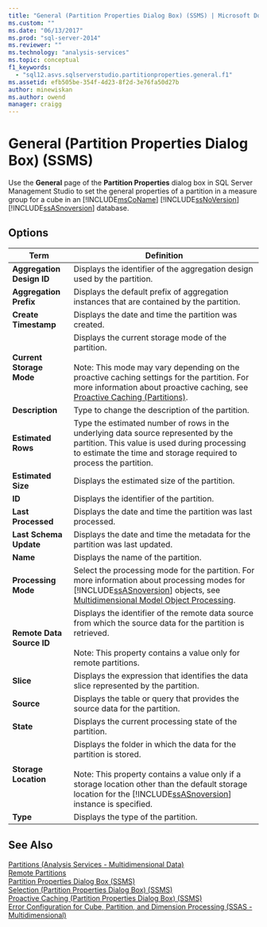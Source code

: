```yaml
---
title: "General (Partition Properties Dialog Box) (SSMS) | Microsoft Docs"
ms.custom: ""
ms.date: "06/13/2017"
ms.prod: "sql-server-2014"
ms.reviewer: ""
ms.technology: "analysis-services"
ms.topic: conceptual
f1_keywords: 
  - "sql12.asvs.sqlserverstudio.partitionproperties.general.f1"
ms.assetid: efb505be-354f-4d23-8f2d-3e76fa50d27b
author: minewiskan
ms.author: owend
manager: craigg
---
```

# General (Partition Properties Dialog Box) (SSMS)
  Use the **General** page of the **Partition Properties** dialog box in SQL Server Management Studio to set the general properties of a partition in a measure group for a cube in an [!INCLUDE[msCoName](../includes/msconame-md.md)] [!INCLUDE[ssNoVersion](../includes/ssnoversion-md.md)] [!INCLUDE[ssASnoversion](../includes/ssasnoversion-md.md)] database.  
  
## Options  
  
|Term|Definition|  
|----------|----------------|  
|**Aggregation Design ID**|Displays the identifier of the aggregation design used by the partition.|  
|**Aggregation Prefix**|Displays the default prefix of aggregation instances that are contained by the partition.|  
|**Create Timestamp**|Displays the date and time the partition was created.|  
|**Current Storage Mode**|Displays the current storage mode of the partition.<br /><br /> Note: This mode may vary depending on the proactive caching settings for the partition. For more information about proactive caching, see [Proactive Caching &#40;Partitions&#41;](multidimensional-models-olap-logical-cube-objects/partitions-proactive-caching.md).|  
|**Description**|Type to change the description of the partition.|  
|**Estimated Rows**|Type the estimated number of rows in the underlying data source represented by the partition. This value is used during processing to estimate the time and storage required to process the partition.|  
|**Estimated Size**|Displays the estimated size of the partition.|  
|**ID**|Displays the identifier of the partition.|  
|**Last Processed**|Displays the date and time the partition was last processed.|  
|**Last Schema Update**|Displays the date and time the metadata for the partition was last updated.|  
|**Name**|Displays the name of the partition.|  
|**Processing Mode**|Select the processing mode for the partition. For more information about processing modes for [!INCLUDE[ssASnoversion](../includes/ssasnoversion-md.md)] objects, see [Multidimensional Model Object Processing](multidimensional-models/processing-a-multidimensional-model-analysis-services.md).|  
|**Remote Data Source ID**|Displays the identifier of the remote data source from which the source data for the partition is retrieved.<br /><br /> Note: This property contains a value only for remote partitions.|  
|**Slice**|Displays the expression that identifies the data slice represented by the partition.|  
|**Source**|Displays the table or query that provides the source data for the partition.|  
|**State**|Displays the current processing state of the partition.|  
|**Storage Location**|Displays the folder in which the data for the partition is stored.<br /><br /> Note: This property contains a value only if a storage location other than the default storage location for the [!INCLUDE[ssASnoversion](../includes/ssasnoversion-md.md)] instance is specified.|  
|**Type**|Displays the type of the partition.|  
  
## See Also  
 [Partitions &#40;Analysis Services - Multidimensional Data&#41;](multidimensional-models-olap-logical-cube-objects/partitions-analysis-services-multidimensional-data.md)   
 [Remote Partitions](multidimensional-models-olap-logical-cube-objects/partitions-remote-partitions.md)   
 [Partition Properties Dialog Box &#40;SSMS&#41;](partition-properties-dialog-box-ssms.md)   
 [Selection &#40;Partition Properties Dialog Box&#41; &#40;SSMS&#41;](selection-partition-properties-dialog-box-ssms.md)   
 [Proactive Caching &#40;Partition Properties Dialog Box&#41; &#40;SSMS&#41;](proactive-caching-partition-properties-dialog-box-ssms.md)   
 [Error Configuration for Cube, Partition, and Dimension Processing &#40;SSAS - Multidimensional&#41;](multidimensional-models/error-configuration-for-cube-partition-and-dimension-processing.md)  
  
  
